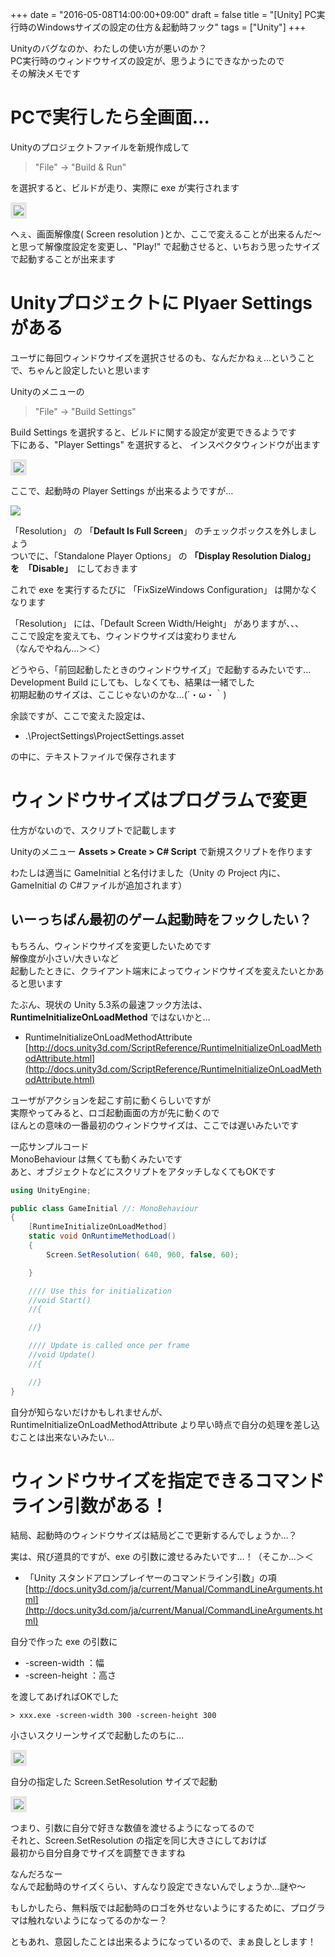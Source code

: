 +++
date = "2016-05-08T14:00:00+09:00"
draft = false
title = "[Unity] PC実行時のWindowsサイズの設定の仕方＆起動時フック"
tags = ["Unity"]
+++

Unityのバグなのか、わたしの使い方が悪いのか？  
PC実行時のウィンドウサイズの設定が、思うようにできなかったので  
その解決メモです

# PCで実行したら全画面…

Unityのプロジェクトファイルを新規作成して

> "File" → "Build & Run" 

を選択すると、ビルドが走り、実際に exe が実行されます

<img src="/pic/Change-Unity-window-size_01.png" style="border:solid 5px #e6e6e6"/>

へぇ、画面解像度( Screen resolution )とか、ここで変えることが出来るんだ～  
と思って解像度設定を変更し、"Play!" で起動させると、いちおう思ったサイズで起動することが出来ます

# Unityプロジェクトに Plyaer Settings がある

ユーザに毎回ウィンドウサイズを選択させるのも、なんだかねぇ…ということで、ちゃんと設定したいと思います

Unityのメニューの

> "File" → "Build Settings" 

Build Settings を選択すると、ビルドに関する設定が変更できるようです  
下にある、"Player Settings" を選択すると、
インスペクタウィンドウが出ます


<img src="/pic/Change-Unity-window-size_00.png" style="border:solid 5px #e6e6e6"/>

ここで、起動時の Player Settings が出来るようですが…

![](/pic/Change-Unity-window-size_02.png)

「Resolution」 の 「**Default Is Full Screen**」 のチェックボックスを外しましょう  
ついでに、「Standalone Player Options」 の **「Display Resolution Dialog」 を　「Disable」**　にしておきます

これで exe を実行するたびに 「FixSizeWindows Configuration」 は開かなくなります  



「Resolution」 には、「Default Screen Width/Height」 がありますが、、、  
ここで設定を変えても、ウィンドウサイズは変わりません  
（なんでやねん…＞＜）

どうやら、「前回起動したときのウィンドウサイズ」で起動するみたいです…  
Development Build にしても、しなくても、結果は一緒でした  
初期起動のサイズは、ここじゃないのかな…(´・ω・｀)



余談ですが、ここで変えた設定は、

- .\\ProjectSettings\\ProjectSettings.asset

の中に、テキストファイルで保存されます



# ウィンドウサイズはプログラムで変更

仕方がないので、スクリプトで記載します

Unityのメニュー **Assets > Create > C# Script** で新規スクリプトを作ります

わたしは適当に GameInitial と名付けました（Unity の Project 内に、GameInitial の C#ファイルが追加されます）

## いーっちばん最初のゲーム起動時をフックしたい？

もちろん、ウィンドウサイズを変更したいためです  
解像度が小さい/大きいなど  
起動したときに、クライアント端末によってウィンドウサイズを変えたいとかあると思います

たぶん、現状の Unity 5.3系の最速フック方法は、**RuntimeInitializeOnLoadMethod** ではないかと…

- RuntimeInitializeOnLoadMethodAttribute  
[http://docs.unity3d.com/ScriptReference/RuntimeInitializeOnLoadMethodAttribute.html](http://docs.unity3d.com/ScriptReference/RuntimeInitializeOnLoadMethodAttribute.html)

ユーザがアクションを起こす前に動くらしいですが  
実際やってみると、ロゴ起動画面の方が先に動くので  
ほんとの意味の一番最初のウィンドウサイズは、ここでは遅いみたいです

一応サンプルコード  
MonoBehaviour は無くても動くみたいです  
あと、オブジェクトなどにスクリプトをアタッチしなくてもOKです

```c#
using UnityEngine;

public class GameInitial //: MonoBehaviour
{
    [RuntimeInitializeOnLoadMethod]
    static void OnRuntimeMethodLoad()
    {
        Screen.SetResolution( 640, 960, false, 60);

    }

    //// Use this for initialization
    //void Start()
    //{

    //}

    //// Update is called once per frame
    //void Update()
    //{

    //}
}
```

自分が知らないだけかもしれませんが、 RuntimeInitializeOnLoadMethodAttribute より早い時点で自分の処理を差し込むことは出来ないみたい…

# ウィンドウサイズを指定できるコマンドライン引数がある！

結局、起動時のウィンドウサイズは結局どこで更新するんでしょうか…？

実は、飛び道具的ですが、exe の引数に渡せるみたいです…！（そこか…＞＜

- 「Unity スタンドアロンプレイヤーのコマンドライン引数」の項
 [http://docs.unity3d.com/ja/current/Manual/CommandLineArguments.html](http://docs.unity3d.com/ja/current/Manual/CommandLineArguments.html)


自分で作った exe の引数に

- -screen-width ：幅
- -screen-height ：高さ

を渡してあげればOKでした

```
> xxx.exe -screen-width 300 -screen-height 300
```

小さいスクリーンサイズで起動したのちに…

<img src="/pic/Change-Unity-window-size_03.png" style="border:solid 5px #e6e6e6"/>

自分の指定した Screen.SetResolution サイズで起動

<img src="/pic/Change-Unity-window-size_04.png" style="border:solid 5px #e6e6e6"/>

つまり、引数に自分で好きな数値を渡せるようになってるので  
それと、Screen.SetResolution の指定を同じ大きさにしておけば  
最初から自分自身でサイズを調整できますね


なんだろなー  
なんで起動時のサイズくらい、すんなり設定できないんでしょうか…謎や～

もしかしたら、無料版では起動時のロゴを外せないようにするために、プログラマは触れないようになってるのかなー？

ともあれ、意図したことは出来るようになっているので、まぁ良しとします！